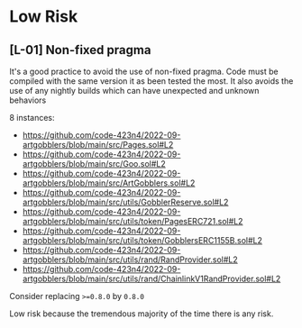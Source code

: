 # Low Risk

## [L-01] Non-fixed pragma

It's a good practice to avoid the use of non-fixed pragma. Code must be compiled with the same version it as been tested the most. It also avoids the use of any nightly builds which can have unexpected and unknown behaviors

8 instances:

 - https://github.com/code-423n4/2022-09-artgobblers/blob/main/src/Pages.sol#L2
 - https://github.com/code-423n4/2022-09-artgobblers/blob/main/src/Goo.sol#L2
 - https://github.com/code-423n4/2022-09-artgobblers/blob/main/src/ArtGobblers.sol#L2
 - https://github.com/code-423n4/2022-09-artgobblers/blob/main/src/utils/GobblerReserve.sol#L2
 - https://github.com/code-423n4/2022-09-artgobblers/blob/main/src/utils/token/PagesERC721.sol#L2
 - https://github.com/code-423n4/2022-09-artgobblers/blob/main/src/utils/token/GobblersERC1155B.sol#L2
 - https://github.com/code-423n4/2022-09-artgobblers/blob/main/src/utils/rand/RandProvider.sol#L2
 - https://github.com/code-423n4/2022-09-artgobblers/blob/main/src/utils/rand/ChainlinkV1RandProvider.sol#L2

Consider replacing `>=0.8.0` by `0.8.0`

Low risk because the tremendous majority of the time there is any risk.